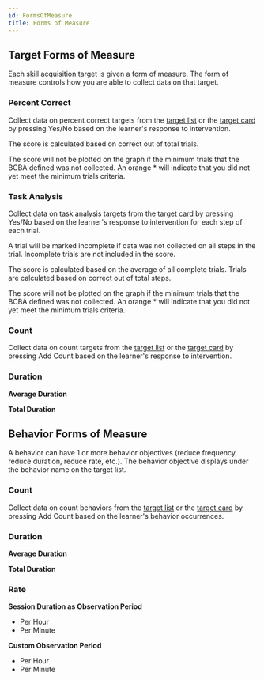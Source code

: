 ```yaml
---
id: FormsOfMeasure
title: Forms of Measure
---
```

## Target Forms of Measure
Each skill acquisition target is given a form of measure. The form of measure controls how you are able to collect data on that target.

### Percent Correct
Collect data on percent correct targets from the [target list](../DataCollection/DataCollectionOnTargetList.md) or the [target card](../DataCollection/DataCollectionTargetCard.md) by pressing Yes/No based on the learner's response to intervention.

The score is calculated based on correct out of total trials.

The score will not be plotted on the graph if the minimum trials that the BCBA defined was not collected. An orange * will indicate that you did not yet meet the minimum trials criteria.

### Task Analysis
Collect data on task analysis targets from the [target card](../DataCollection/DataCollectionTargetCard.md) by pressing Yes/No based on the learner's response to intervention for each step of each trial.

A trial will be marked incomplete if data was not collected on all steps in the trial. Incomplete trials are not included in the score.

The score is calculated based on the average of all complete trials. Trials are calculated based on correct out of total steps.

The score will not be plotted on the graph if the minimum trials that the BCBA defined was not collected. An orange * will indicate that you did not yet meet the minimum trials criteria.


### Count
Collect data on count targets from the [target list](../DataCollection/DataCollectionOnTargetList.md) or the [target card](../DataCollection/DataCollectionTargetCard.md) by pressing Add Count based on the learner's response to intervention.

### Duration

**Average Duration**

**Total Duration**

## Behavior Forms of Measure

A behavior can have 1 or more behavior objectives (reduce frequency, reduce duration, reduce rate, etc.).
The behavior objective displays under the behavior name on the target list.

### Count
Collect data on count behaviors from the [target list](../DataCollection/DataCollectionOnTargetList.md) or the [target card](../DataCollection/DataCollectionTargetCard.md) by pressing Add Count based on the learner's behavior occurrences.

### Duration

**Average Duration**

**Total Duration**

### Rate

**Session Duration as Observation Period**

- Per Hour
- Per Minute

**Custom Observation Period**
- Per Hour
- Per Minute